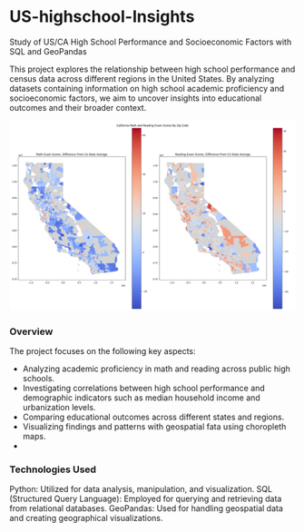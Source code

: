 # US-highschool-Insights
Study of US/CA High School Performance and Socioeconomic Factors with SQL and GeoPandas

This project explores the relationship between high school performance and census data across different regions in the United States. By analyzing datasets containing information on high school academic proficiency and socioeconomic factors, we aim to uncover insights into educational outcomes and their broader context.

<p align="center">
  <img src="/CA_hs_by_zip.png" width="800" alt="Project Cover Photo">
</p>

### Overview
The project focuses on the following key aspects:
- Analyzing academic proficiency in math and reading across public high schools.
- Investigating correlations between high school performance and demographic indicators such as median household income and urbanization levels.
- Comparing educational outcomes across different states and regions.
- Visualizing findings and patterns with geospatial fata using choropleth maps.
- 
### Technologies Used
Python: Utilized for data analysis, manipulation, and visualization.
SQL (Structured Query Language): Employed for querying and retrieving data from relational databases.
GeoPandas: Used for handling geospatial data and creating geographical visualizations.
